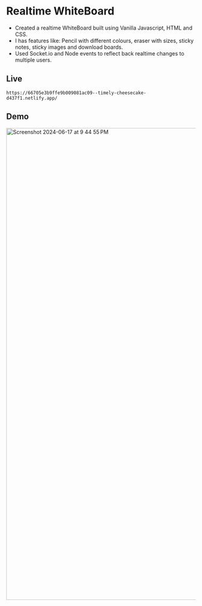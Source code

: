 
# Realtime WhiteBoard
- Created a realtime WhiteBoard built using Vanilla Javascript, HTML and CSS.
- I has features like: Pencil with different colours, eraser with sizes, sticky notes, sticky images and download boards.
- Used Socket.io and Node events to reflect back realtime changes to multiple users.

## Live 

    https://66705e3b9ffe9b009081ac09--timely-cheesecake-d437f1.netlify.app/

## Demo 



<img width="1251" alt="Screenshot 2024-06-17 at 9 44 55 PM" src="https://github.com/Suhana2424/WhiteBoard/assets/165405660/2741cb4c-06b5-4b36-ad17-ba57965f51d5">



